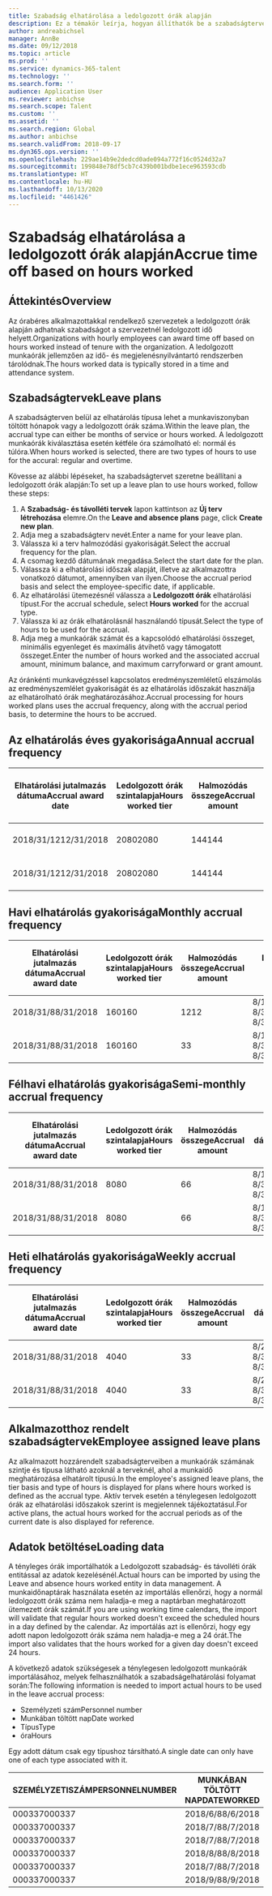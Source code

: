 ```yaml
---
title: Szabadság elhatárolása a ledolgozott órák alapján
description: Ez a témakör leírja, hogyan állíthatók be a szabadságtervek úgy, hogy a szabadság elhatárolása ledolgozott órák alapján történjen.
author: andreabichsel
manager: AnnBe
ms.date: 09/12/2018
ms.topic: article
ms.prod: ''
ms.service: dynamics-365-talent
ms.technology: ''
ms.search.form: ''
audience: Application User
ms.reviewer: anbichse
ms.search.scope: Talent
ms.custom: ''
ms.assetid: ''
ms.search.region: Global
ms.author: anbichse
ms.search.validFrom: 2018-09-17
ms.dyn365.ops.version: ''
ms.openlocfilehash: 229ae14b9e2dedcd0ade094a772f16c0524d32a7
ms.sourcegitcommit: 199848e78df5cb7c439b001bdbe1ece963593cdb
ms.translationtype: HT
ms.contentlocale: hu-HU
ms.lasthandoff: 10/13/2020
ms.locfileid: "4461426"
---
```

# <a name="accrue-time-off-based-on-hours-worked"></a><span data-ttu-id="1f566-103">Szabadság elhatárolása a ledolgozott órák alapján</span><span class="sxs-lookup"><span data-stu-id="1f566-103">Accrue time off based on hours worked</span></span>

## <a name="overview"></a><span data-ttu-id="1f566-104">Áttekintés</span><span class="sxs-lookup"><span data-stu-id="1f566-104">Overview</span></span>

<span data-ttu-id="1f566-105">Az órabéres alkalmazottakkal rendelkező szervezetek a ledolgozott órák alapján adhatnak szabadságot a szervezetnél ledolgozott idő helyett.</span><span class="sxs-lookup"><span data-stu-id="1f566-105">Organizations with hourly employees can award time off based on hours worked instead of tenure with the organization.</span></span> <span data-ttu-id="1f566-106">A ledolgozott munkaórák jellemzően az idő- és megjelenésnyilvántartó rendszerben tárolódnak.</span><span class="sxs-lookup"><span data-stu-id="1f566-106">The hours worked data is typically stored in a time and attendance system.</span></span> 

## <a name="leave-plans"></a><span data-ttu-id="1f566-107">Szabadságtervek</span><span class="sxs-lookup"><span data-stu-id="1f566-107">Leave plans</span></span>

<span data-ttu-id="1f566-108">A szabadságterven belül az elhatárolás típusa lehet a munkaviszonyban töltött hónapok vagy a ledolgozott órák száma.</span><span class="sxs-lookup"><span data-stu-id="1f566-108">Within the leave plan, the accrual type can either be months of service or hours worked.</span></span> <span data-ttu-id="1f566-109">A ledolgozott munkaórák kiválasztása esetén kétféle óra számolható el: normál és túlóra.</span><span class="sxs-lookup"><span data-stu-id="1f566-109">When hours worked is selected, there are two types of hours to use for the accural: regular and overtime.</span></span>

<span data-ttu-id="1f566-110">Kövesse az alábbi lépéseket, ha szabadságtervet szeretne beállítani a ledolgozott órák alapján:</span><span class="sxs-lookup"><span data-stu-id="1f566-110">To set up a leave plan to use hours worked, follow these steps:</span></span>

1. <span data-ttu-id="1f566-111">A **Szabadság- és távolléti tervek** lapon kattintson az **Új terv létrehozása** elemre.</span><span class="sxs-lookup"><span data-stu-id="1f566-111">On the **Leave and absence plans** page, click **Create new plan**.</span></span>
2. <span data-ttu-id="1f566-112">Adja meg a szabadságterv nevét.</span><span class="sxs-lookup"><span data-stu-id="1f566-112">Enter a name for your leave plan.</span></span>
3. <span data-ttu-id="1f566-113">Válassza ki a terv halmozódási gyakoriságát.</span><span class="sxs-lookup"><span data-stu-id="1f566-113">Select the accrual frequency for the plan.</span></span>
5. <span data-ttu-id="1f566-114">A csomag kezdő dátumának megadása.</span><span class="sxs-lookup"><span data-stu-id="1f566-114">Select the start date for the plan.</span></span>
6. <span data-ttu-id="1f566-115">Válassza ki a elhatárolási időszak alapját, illetve az alkalmazottra vonatkozó dátumot, amennyiben van ilyen.</span><span class="sxs-lookup"><span data-stu-id="1f566-115">Choose the accrual period basis and select the employee-specific date, if applicable.</span></span>
7. <span data-ttu-id="1f566-116">Az elhatárolási ütemezésnél válassza a **Ledolgozott órák** elhatárolási típust.</span><span class="sxs-lookup"><span data-stu-id="1f566-116">For the accrual schedule, select **Hours worked** for the accrual type.</span></span>
8. <span data-ttu-id="1f566-117">Válassza ki az órák elhatárolásnál használandó típusát.</span><span class="sxs-lookup"><span data-stu-id="1f566-117">Select the type of hours to be used for the accrual.</span></span>
9. <span data-ttu-id="1f566-118">Adja meg a munkaórák számát és a kapcsolódó elhatárolási összeget, minimális egyenleget és maximális átvihető vagy támogatott összeget.</span><span class="sxs-lookup"><span data-stu-id="1f566-118">Enter the number of hours worked and the associated accrual amount, minimum balance, and maximum carryforward or grant amount.</span></span>

<span data-ttu-id="1f566-119">Az óránkénti munkavégzéssel kapcsolatos eredményszemléletű elszámolás az eredményszemlélet gyakoriságát és az elhatárolás időszakát használja az elhatárolható órák meghatározásához.</span><span class="sxs-lookup"><span data-stu-id="1f566-119">Accrual processing for hours worked plans uses the accrual frequency, along with the accrual period basis, to determine the hours to be accrued.</span></span>

## <a name="annual-accrual-frequency"></a><span data-ttu-id="1f566-120">Az elhatárolás éves gyakorisága</span><span class="sxs-lookup"><span data-stu-id="1f566-120">Annual accrual frequency</span></span>

| <span data-ttu-id="1f566-121">Elhatárolási jutalmazás dátuma</span><span class="sxs-lookup"><span data-stu-id="1f566-121">Accrual award date</span></span>    | <span data-ttu-id="1f566-122">Ledolgozott órák szintalapja</span><span class="sxs-lookup"><span data-stu-id="1f566-122">Hours worked tier</span></span>    | <span data-ttu-id="1f566-123">Halmozódás összege</span><span class="sxs-lookup"><span data-stu-id="1f566-123">Accrual amount</span></span>        | <span data-ttu-id="1f566-124">Ledolgozott órák dátumai</span><span class="sxs-lookup"><span data-stu-id="1f566-124">Hours worked dates</span></span>   | <span data-ttu-id="1f566-125">Ténylegesen ledolgozott órák</span><span class="sxs-lookup"><span data-stu-id="1f566-125">Hours worked actuals</span></span>| <span data-ttu-id="1f566-126">Jutalom</span><span class="sxs-lookup"><span data-stu-id="1f566-126">Award</span></span>               |
| --------------------- | -------------------- | --------------------- | -------------------- |-------------------- |-------------------- |
| <span data-ttu-id="1f566-127">2018/31/12</span><span class="sxs-lookup"><span data-stu-id="1f566-127">12/31/2018</span></span>            | <span data-ttu-id="1f566-128">2080</span><span class="sxs-lookup"><span data-stu-id="1f566-128">2080</span></span>                 | <span data-ttu-id="1f566-129">144</span><span class="sxs-lookup"><span data-stu-id="1f566-129">144</span></span>                   | <span data-ttu-id="1f566-130">1/1/2018-12/31/2018</span><span class="sxs-lookup"><span data-stu-id="1f566-130">1/1/2018-12/31/2018</span></span>  | <span data-ttu-id="1f566-131">2085</span><span class="sxs-lookup"><span data-stu-id="1f566-131">2085</span></span>                | <span data-ttu-id="1f566-132">144</span><span class="sxs-lookup"><span data-stu-id="1f566-132">144</span></span>                 |        
| <span data-ttu-id="1f566-133">2018/31/12</span><span class="sxs-lookup"><span data-stu-id="1f566-133">12/31/2018</span></span>            | <span data-ttu-id="1f566-134">2080</span><span class="sxs-lookup"><span data-stu-id="1f566-134">2080</span></span>                 | <span data-ttu-id="1f566-135">144</span><span class="sxs-lookup"><span data-stu-id="1f566-135">144</span></span>                   | <span data-ttu-id="1f566-136">1/1/2018-12/31/2018</span><span class="sxs-lookup"><span data-stu-id="1f566-136">1/1/2018-12/31/2018</span></span>  | <span data-ttu-id="1f566-137">2000</span><span class="sxs-lookup"><span data-stu-id="1f566-137">2000</span></span>                | <span data-ttu-id="1f566-138">0</span><span class="sxs-lookup"><span data-stu-id="1f566-138">0</span></span>                 |


## <a name="monthly-accrual-frequency"></a><span data-ttu-id="1f566-139">Havi elhatárolás gyakorisága</span><span class="sxs-lookup"><span data-stu-id="1f566-139">Monthly accrual frequency</span></span>

| <span data-ttu-id="1f566-140">Elhatárolási jutalmazás dátuma</span><span class="sxs-lookup"><span data-stu-id="1f566-140">Accrual award date</span></span>    | <span data-ttu-id="1f566-141">Ledolgozott órák szintalapja</span><span class="sxs-lookup"><span data-stu-id="1f566-141">Hours worked tier</span></span>    | <span data-ttu-id="1f566-142">Halmozódás összege</span><span class="sxs-lookup"><span data-stu-id="1f566-142">Accrual amount</span></span>        | <span data-ttu-id="1f566-143">Ledolgozott órák dátumai</span><span class="sxs-lookup"><span data-stu-id="1f566-143">Hours worked dates</span></span>   | <span data-ttu-id="1f566-144">Ténylegesen ledolgozott órák</span><span class="sxs-lookup"><span data-stu-id="1f566-144">Hours worked actuals</span></span>| <span data-ttu-id="1f566-145">Jutalom</span><span class="sxs-lookup"><span data-stu-id="1f566-145">Award</span></span>               |
| --------------------- | -------------------- | --------------------- | -------------------- |-------------------- |-------------------- |
| <span data-ttu-id="1f566-146">2018/31/8</span><span class="sxs-lookup"><span data-stu-id="1f566-146">8/31/2018</span></span>             | <span data-ttu-id="1f566-147">160</span><span class="sxs-lookup"><span data-stu-id="1f566-147">160</span></span>                  | <span data-ttu-id="1f566-148">12</span><span class="sxs-lookup"><span data-stu-id="1f566-148">12</span></span>                    | <span data-ttu-id="1f566-149">8/1/2018-8/31/2018</span><span class="sxs-lookup"><span data-stu-id="1f566-149">8/1/2018-8/31/2018</span></span>   | <span data-ttu-id="1f566-150">184</span><span class="sxs-lookup"><span data-stu-id="1f566-150">184</span></span>                 | <span data-ttu-id="1f566-151">12</span><span class="sxs-lookup"><span data-stu-id="1f566-151">12</span></span>                  |        
| <span data-ttu-id="1f566-152">2018/31/8</span><span class="sxs-lookup"><span data-stu-id="1f566-152">8/31/2018</span></span>             | <span data-ttu-id="1f566-153">160</span><span class="sxs-lookup"><span data-stu-id="1f566-153">160</span></span>                  | <span data-ttu-id="1f566-154">3</span><span class="sxs-lookup"><span data-stu-id="1f566-154">3</span></span>                     | <span data-ttu-id="1f566-155">8/1/2018-8/31/2018</span><span class="sxs-lookup"><span data-stu-id="1f566-155">8/1/2018-8/31/2018</span></span>   | <span data-ttu-id="1f566-156">184</span><span class="sxs-lookup"><span data-stu-id="1f566-156">184</span></span>                 | <span data-ttu-id="1f566-157">3</span><span class="sxs-lookup"><span data-stu-id="1f566-157">3</span></span>                   |

## <a name="semi-monthly-accrual-frequency"></a><span data-ttu-id="1f566-158">Félhavi elhatárolás gyakorisága</span><span class="sxs-lookup"><span data-stu-id="1f566-158">Semi-monthly accrual frequency</span></span>

| <span data-ttu-id="1f566-159">Elhatárolási jutalmazás dátuma</span><span class="sxs-lookup"><span data-stu-id="1f566-159">Accrual award date</span></span>    | <span data-ttu-id="1f566-160">Ledolgozott órák szintalapja</span><span class="sxs-lookup"><span data-stu-id="1f566-160">Hours worked tier</span></span>    | <span data-ttu-id="1f566-161">Halmozódás összege</span><span class="sxs-lookup"><span data-stu-id="1f566-161">Accrual amount</span></span>        | <span data-ttu-id="1f566-162">Ledolgozott órák dátumai</span><span class="sxs-lookup"><span data-stu-id="1f566-162">Hours worked dates</span></span>   | <span data-ttu-id="1f566-163">Ténylegesen ledolgozott órák</span><span class="sxs-lookup"><span data-stu-id="1f566-163">Hours worked actuals</span></span>| <span data-ttu-id="1f566-164">Jutalom</span><span class="sxs-lookup"><span data-stu-id="1f566-164">Award</span></span>               |
| --------------------- | -------------------- | --------------------- | -------------------- |-------------------- |-------------------- |
| <span data-ttu-id="1f566-165">2018/31/8</span><span class="sxs-lookup"><span data-stu-id="1f566-165">8/31/2018</span></span>             | <span data-ttu-id="1f566-166">80</span><span class="sxs-lookup"><span data-stu-id="1f566-166">80</span></span>                   | <span data-ttu-id="1f566-167">6</span><span class="sxs-lookup"><span data-stu-id="1f566-167">6</span></span>                     | <span data-ttu-id="1f566-168">8/16/2018-8/31/2018</span><span class="sxs-lookup"><span data-stu-id="1f566-168">8/16/2018-8/31/2018</span></span>  | <span data-ttu-id="1f566-169">81</span><span class="sxs-lookup"><span data-stu-id="1f566-169">81</span></span>                  | <span data-ttu-id="1f566-170">6</span><span class="sxs-lookup"><span data-stu-id="1f566-170">6</span></span>                  |        
| <span data-ttu-id="1f566-171">2018/31/8</span><span class="sxs-lookup"><span data-stu-id="1f566-171">8/31/2018</span></span>             | <span data-ttu-id="1f566-172">80</span><span class="sxs-lookup"><span data-stu-id="1f566-172">80</span></span>                   | <span data-ttu-id="1f566-173">6</span><span class="sxs-lookup"><span data-stu-id="1f566-173">6</span></span>                     | <span data-ttu-id="1f566-174">8/16/2018-8/31/2018</span><span class="sxs-lookup"><span data-stu-id="1f566-174">8/16/2018-8/31/2018</span></span>  | <span data-ttu-id="1f566-175">75</span><span class="sxs-lookup"><span data-stu-id="1f566-175">75</span></span>                  | <span data-ttu-id="1f566-176">0</span><span class="sxs-lookup"><span data-stu-id="1f566-176">0</span></span>                   |

## <a name="weekly-accrual-frequency"></a><span data-ttu-id="1f566-177">Heti elhatárolás gyakorisága</span><span class="sxs-lookup"><span data-stu-id="1f566-177">Weekly accrual frequency</span></span>

| <span data-ttu-id="1f566-178">Elhatárolási jutalmazás dátuma</span><span class="sxs-lookup"><span data-stu-id="1f566-178">Accrual award date</span></span>    | <span data-ttu-id="1f566-179">Ledolgozott órák szintalapja</span><span class="sxs-lookup"><span data-stu-id="1f566-179">Hours worked tier</span></span>    | <span data-ttu-id="1f566-180">Halmozódás összege</span><span class="sxs-lookup"><span data-stu-id="1f566-180">Accrual amount</span></span>        | <span data-ttu-id="1f566-181">Ledolgozott órák dátumai</span><span class="sxs-lookup"><span data-stu-id="1f566-181">Hours worked dates</span></span>   | <span data-ttu-id="1f566-182">Ténylegesen ledolgozott órák</span><span class="sxs-lookup"><span data-stu-id="1f566-182">Hours worked actuals</span></span>| <span data-ttu-id="1f566-183">Jutalom</span><span class="sxs-lookup"><span data-stu-id="1f566-183">Award</span></span>               |
| --------------------- | -------------------- | --------------------- | -------------------- |-------------------- |-------------------- |
| <span data-ttu-id="1f566-184">2018/31/8</span><span class="sxs-lookup"><span data-stu-id="1f566-184">8/31/2018</span></span>             | <span data-ttu-id="1f566-185">40</span><span class="sxs-lookup"><span data-stu-id="1f566-185">40</span></span>                   | <span data-ttu-id="1f566-186">3</span><span class="sxs-lookup"><span data-stu-id="1f566-186">3</span></span>                     | <span data-ttu-id="1f566-187">8/27/2018-8/31/2018</span><span class="sxs-lookup"><span data-stu-id="1f566-187">8/27/2018-8/31/2018</span></span>  | <span data-ttu-id="1f566-188">42</span><span class="sxs-lookup"><span data-stu-id="1f566-188">42</span></span>                  | <span data-ttu-id="1f566-189">3</span><span class="sxs-lookup"><span data-stu-id="1f566-189">3</span></span>                  |        
| <span data-ttu-id="1f566-190">2018/31/8</span><span class="sxs-lookup"><span data-stu-id="1f566-190">8/31/2018</span></span>             | <span data-ttu-id="1f566-191">40</span><span class="sxs-lookup"><span data-stu-id="1f566-191">40</span></span>                   | <span data-ttu-id="1f566-192">3</span><span class="sxs-lookup"><span data-stu-id="1f566-192">3</span></span>                     | <span data-ttu-id="1f566-193">8/27/2018-8/31/2018</span><span class="sxs-lookup"><span data-stu-id="1f566-193">8/27/2018-8/31/2018</span></span>  | <span data-ttu-id="1f566-194">35</span><span class="sxs-lookup"><span data-stu-id="1f566-194">35</span></span>                  | <span data-ttu-id="1f566-195">0</span><span class="sxs-lookup"><span data-stu-id="1f566-195">0</span></span>                   |

## <a name="employee-assigned-leave-plans"></a><span data-ttu-id="1f566-196">Alkalmazotthoz rendelt szabadságtervek</span><span class="sxs-lookup"><span data-stu-id="1f566-196">Employee assigned leave plans</span></span>

<span data-ttu-id="1f566-197">Az alkalmazott hozzárendelt szabadságterveiben a munkaórák számának szintje és típusa látható azoknál a terveknél, ahol a munkaidő meghatározása elhatárolt típusú.</span><span class="sxs-lookup"><span data-stu-id="1f566-197">In the employee's assigned leave plans, the tier basis and type of hours is displayed for plans where hours worked is defined as the accrual type.</span></span> <span data-ttu-id="1f566-198">Aktív tervek esetén a ténylegesen ledolgozott órák az elhatárolási időszakok szerint is megjelennek tájékoztatásul.</span><span class="sxs-lookup"><span data-stu-id="1f566-198">For active plans, the actual hours worked for the accrual periods as of the current date is also displayed for reference.</span></span> 

## <a name="loading-data"></a><span data-ttu-id="1f566-199">Adatok betöltése</span><span class="sxs-lookup"><span data-stu-id="1f566-199">Loading data</span></span>

<span data-ttu-id="1f566-200">A tényleges órák importálhatók a Ledolgozott szabadság- és távolléti órák entitással az adatok kezelésénél.</span><span class="sxs-lookup"><span data-stu-id="1f566-200">Actual hours can be imported by using the Leave and absence hours worked entity in data management.</span></span> <span data-ttu-id="1f566-201">A munkaidőnaptárak használata esetén az importálás ellenőrzi, hogy a normál ledolgozott órák száma nem haladja-e meg a naptárban meghatározott ütemezett órák számát.</span><span class="sxs-lookup"><span data-stu-id="1f566-201">If you are using working time calendars, the import will validate that regular hours worked doesn't exceed the scheduled hours in a day defined by the calendar.</span></span> <span data-ttu-id="1f566-202">Az importálás azt is ellenőrzi, hogy egy adott napon ledolgozott órák száma nem haladja-e meg a 24 órát.</span><span class="sxs-lookup"><span data-stu-id="1f566-202">The import also validates that the hours worked for a given day doesn't exceed 24 hours.</span></span> 

<span data-ttu-id="1f566-203">A következő adatok szükségesek a ténylegesen ledolgozott munkaórák importálásához, melyek felhasználhatók a szabadságelhatárolási folyamat során:</span><span class="sxs-lookup"><span data-stu-id="1f566-203">The following information is needed to import actual hours to be used in the leave accrual process:</span></span>

+ <span data-ttu-id="1f566-204">Személyzeti szám</span><span class="sxs-lookup"><span data-stu-id="1f566-204">Personnel number</span></span> 
+ <span data-ttu-id="1f566-205">Munkában töltött nap</span><span class="sxs-lookup"><span data-stu-id="1f566-205">Date worked</span></span>
+ <span data-ttu-id="1f566-206">Típus</span><span class="sxs-lookup"><span data-stu-id="1f566-206">Type</span></span>
+ <span data-ttu-id="1f566-207">óra</span><span class="sxs-lookup"><span data-stu-id="1f566-207">Hours</span></span>

<span data-ttu-id="1f566-208">Egy adott dátum csak egy típushoz társítható.</span><span class="sxs-lookup"><span data-stu-id="1f566-208">A single date can only have one of each type associated with it.</span></span>

| <span data-ttu-id="1f566-209">SZEMÉLYZETISZÁM</span><span class="sxs-lookup"><span data-stu-id="1f566-209">PERSONNELNUMBER</span></span>       | <span data-ttu-id="1f566-210">MUNKÁBAN TÖLTÖTT NAP</span><span class="sxs-lookup"><span data-stu-id="1f566-210">DATEWORKED</span></span>           | <span data-ttu-id="1f566-211">TÍPUS</span><span class="sxs-lookup"><span data-stu-id="1f566-211">TYPE</span></span>                  | <span data-ttu-id="1f566-212">ÓRA</span><span class="sxs-lookup"><span data-stu-id="1f566-212">HOURS</span></span>                |
| --------------------- | -------------------- | --------------------- | -------------------- |
| <span data-ttu-id="1f566-213">000337</span><span class="sxs-lookup"><span data-stu-id="1f566-213">000337</span></span>                | <span data-ttu-id="1f566-214">2018/6/8</span><span class="sxs-lookup"><span data-stu-id="1f566-214">8/6/2018</span></span>             | <span data-ttu-id="1f566-215">Szabályos</span><span class="sxs-lookup"><span data-stu-id="1f566-215">Regular</span></span>               | <span data-ttu-id="1f566-216">8</span><span class="sxs-lookup"><span data-stu-id="1f566-216">8</span></span>                    |       
| <span data-ttu-id="1f566-217">000337</span><span class="sxs-lookup"><span data-stu-id="1f566-217">000337</span></span>                | <span data-ttu-id="1f566-218">2018/7/8</span><span class="sxs-lookup"><span data-stu-id="1f566-218">8/7/2018</span></span>             | <span data-ttu-id="1f566-219">Szabályos</span><span class="sxs-lookup"><span data-stu-id="1f566-219">Regular</span></span>               | <span data-ttu-id="1f566-220">8</span><span class="sxs-lookup"><span data-stu-id="1f566-220">8</span></span>                    |
| <span data-ttu-id="1f566-221">000337</span><span class="sxs-lookup"><span data-stu-id="1f566-221">000337</span></span>                | <span data-ttu-id="1f566-222">2018/7/8</span><span class="sxs-lookup"><span data-stu-id="1f566-222">8/7/2018</span></span>             | <span data-ttu-id="1f566-223">Túlóra</span><span class="sxs-lookup"><span data-stu-id="1f566-223">Overtime</span></span>              | <span data-ttu-id="1f566-224">3</span><span class="sxs-lookup"><span data-stu-id="1f566-224">3</span></span>                    |
| <span data-ttu-id="1f566-225">000337</span><span class="sxs-lookup"><span data-stu-id="1f566-225">000337</span></span>                | <span data-ttu-id="1f566-226">2018/8/8</span><span class="sxs-lookup"><span data-stu-id="1f566-226">8/8/2018</span></span>             | <span data-ttu-id="1f566-227">Szabályos</span><span class="sxs-lookup"><span data-stu-id="1f566-227">Regular</span></span>               | <span data-ttu-id="1f566-228">8</span><span class="sxs-lookup"><span data-stu-id="1f566-228">8</span></span>                    |
| <span data-ttu-id="1f566-229">000337</span><span class="sxs-lookup"><span data-stu-id="1f566-229">000337</span></span>                | <span data-ttu-id="1f566-230">2018/7/8</span><span class="sxs-lookup"><span data-stu-id="1f566-230">8/7/2018</span></span>             | <span data-ttu-id="1f566-231">Szabályos</span><span class="sxs-lookup"><span data-stu-id="1f566-231">Regular</span></span>               | <span data-ttu-id="1f566-232">8</span><span class="sxs-lookup"><span data-stu-id="1f566-232">8</span></span>                    |
| <span data-ttu-id="1f566-233">000337</span><span class="sxs-lookup"><span data-stu-id="1f566-233">000337</span></span>                | <span data-ttu-id="1f566-234">2018/9/8</span><span class="sxs-lookup"><span data-stu-id="1f566-234">8/9/2018</span></span>             | <span data-ttu-id="1f566-235">Szabályos</span><span class="sxs-lookup"><span data-stu-id="1f566-235">Regular</span></span>               | <span data-ttu-id="1f566-236">8</span><span class="sxs-lookup"><span data-stu-id="1f566-236">8</span></span>                    |
